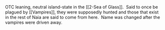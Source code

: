 OTC leaning, neutral island-state in the [[2-Sea of Glass]].  Said to once be plagued by [[Vampires]], they were supposedly hunted and those that exist in the rest of Naia are said to come from here.  Name was changed after the vampires were driven away.